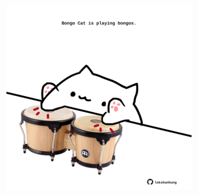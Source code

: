 <!-- built at 07/12/2023, 12:00:43 UTC -->
<p align="center">
  <img width="500" height="500" src="./ReadmeImage.svg">
</p>
